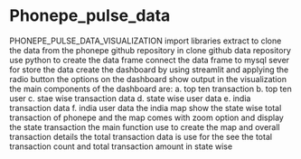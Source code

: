# Phonepe_pulse_data
PHONEPE_PULSE_DATA_VISUALIZATION
import libraries
extract  to clone the data from the  phonepe github repository
in clone  github data repository use python to create the data frame 
connect the data frame to mysql sever for  store the data 
create the dashboard by using streamlit and applying the radio button the options on the dashboard show output in the visualization
the main components of the dashboard are:
a. top ten transaction 
b. top ten user 
c. stae wise transaction data 
d. state wise user data
e. india transaction data 
f. india user data
the india map show the state wise  total transaction of phonepe and the map comes with zoom option and display the state transaction 
the main function use to create the map and overall transaction details
the total transaction data is use for the see the total transaction count and total transaction amount in state wise
